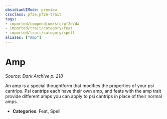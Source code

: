```yaml
---
obsidianUIMode: preview
cssclass: pf2e,pf2e-trait
tags:
- imported/compendium/src/pf2e/da
- imported/trait/category/feat
- imported/trait/category/spell
aliases: ["Amp"]
---
```

# Amp  
*Source: Dark Archive p. 218*  

An amp is a special thoughtform that modifies the properties of your psi cantrips. Psi cantrips each have their own amp, and feats with the amp trait provide different amps you can apply to psi cantrips in place of their normal amps.

- **Categories**: Feat, Spell